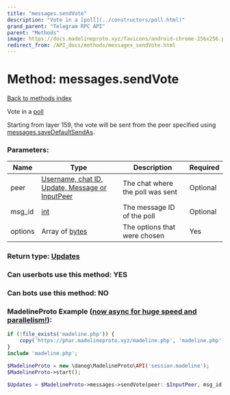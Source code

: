 ```yaml
---
title: "messages.sendVote"
description: "Vote in a [poll](../constructors/poll.html)"
grand_parent: "Telegram RPC API"
parent: "Methods"
image: https://docs.madelineproto.xyz/favicons/android-chrome-256x256.png
redirect_from: /API_docs/methods/messages_sendVote.html
---
```

# Method: messages.sendVote
[Back to methods index](index.html)



Vote in a [poll](../constructors/poll.html)

Starting from layer 159, the vote will be sent from the peer specified using [messages.saveDefaultSendAs](../methods/messages.saveDefaultSendAs.html).

### Parameters:

| Name     |    Type       | Description | Required |
|----------|---------------|-------------|----------|
|peer|[Username, chat ID, Update, Message or InputPeer](/API_docs/types/InputPeer.html) | The chat where the poll was sent | Optional|
|msg\_id|[int](/API_docs/types/int.html) | The message ID of the poll | Optional|
|options|Array of [bytes](/API_docs/types/bytes.html) | The options that were chosen | Yes|


### Return type: [Updates](/API_docs/types/Updates.html)

### Can userbots use this method: **YES**

### Can bots use this method: **NO**


### MadelineProto Example ([now async for huge speed and parallelism!](https://docs.madelineproto.xyz/docs/ASYNC.html)):


```php
if (!file_exists('madeline.php')) {
    copy('https://phar.madelineproto.xyz/madeline.php', 'madeline.php');
}
include 'madeline.php';

$MadelineProto = new \danog\MadelineProto\API('session.madeline');
$MadelineProto->start();

$Updates = $MadelineProto->messages->sendVote(peer: $InputPeer, msg_id: $int, options: ['bytes', 'bytes'], );
```


